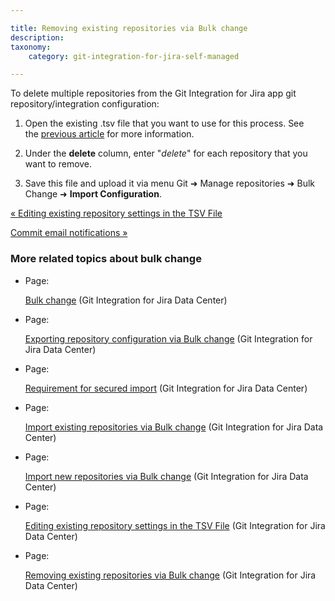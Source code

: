 ```yaml
---

title: Removing existing repositories via Bulk change
description:
taxonomy:
    category: git-integration-for-jira-self-managed

---
```

To delete multiple repositories from the Git Integration for Jira app git repository/integration configuration:

1.  Open the existing .tsv file that you want to use for this process. See the [previous article](/wiki/spaces/GIJDC/pages/1930397941/Editing+existing+repository+settings+in+the+TSV+File) for more information.

2.  Under the **delete** column, enter "_delete_" for each repository that you want to remove.

3.  Save this file and upload it via menu Git ➜ Manage repositories ➜ Bulk Change ➜ **Import Configuration**.


[« Editing existing repository settings in the TSV File](/wiki/spaces/GIJDC/pages/1930397941/Editing+existing+repository+settings+in+the+TSV+File)

[Commit email notifications »](/wiki/spaces/GIJDC/pages/1930397995/Commit+email+notifications)

### More related topics about bulk change

*   Page:

    [Bulk change](/wiki/spaces/GIJDC/pages/1930397801/Bulk+change) (Git Integration for Jira Data Center)

*   Page:

    [Exporting repository configuration via Bulk change](/wiki/spaces/GIJDC/pages/1930397830/Exporting+repository+configuration+via+Bulk+change) (Git Integration for Jira Data Center)

*   Page:

    [Requirement for secured import](/wiki/spaces/GIJDC/pages/1930397869/Requirement+for+secured+import) (Git Integration for Jira Data Center)

*   Page:

    [Import existing repositories via Bulk change](/wiki/spaces/GIJDC/pages/1930397888/Import+existing+repositories+via+Bulk+change) (Git Integration for Jira Data Center)

*   Page:

    [Import new repositories via Bulk change](/wiki/spaces/GIJDC/pages/1930397912/Import+new+repositories+via+Bulk+change) (Git Integration for Jira Data Center)

*   Page:

    [Editing existing repository settings in the TSV File](/wiki/spaces/GIJDC/pages/1930397941/Editing+existing+repository+settings+in+the+TSV+File) (Git Integration for Jira Data Center)

*   Page:

    [Removing existing repositories via Bulk change](/wiki/spaces/GIJDC/pages/1930397978/Removing+existing+repositories+via+Bulk+change) (Git Integration for Jira Data Center)